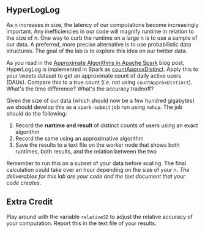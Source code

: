 HyperLogLog
-----------

As n increases in size, the latency of our computations become increasingly important.  Any inefficiencies in our code will magnify runtime in relation to the size of n.  One way to curb the runtime on a large n is to use a sample of our data.  A preferred, more precise alternative is to use probabilistic data structures.  The goal of the lab is to explore this idea on our twitter data.

As you read in the [Approximate Algorithms in Apache Spark](https://databricks.com/blog/2016/05/19/approximate-algorithms-in-apache-spark-hyperloglog-and-quantiles.html) blog post, HyperLogLog is implemented in Spark as [countApproxDistinct](http://spark.apache.org/docs/latest/api/python/pyspark.html#pyspark.RDD.countApproxDistinct). Apply this to your tweets dataset to get an approximate count of daily active users (DAUs). Compare this to a true count (_i.e._ not using `countApproxDistinct`). What's the time difference? What's the accuracy tradeoff?

Given the size of our data (which should now be a few hundred gigabytes) we should develop this as a `spark-submit` job run using `nohup`.  The job should do the following:

1. Record the **runtime and result** of distinct counts of users using an exact algorithm
2. Record the same using an approximative algorithm
3. Save the results to a text file on the worker node that shows both runtimes, both results, and the relation between the two

Remember to run this on a subset of your data before scaling.  The final calculation could take over an hour depending on the size of your n.  *The deliverables for this lab are your code and the text document that your code creates*.

## Extra Credit

 Play around with the variable `relativeSD` to adjust the relative accuracy of your computation.  Report this in the text file of your results.
